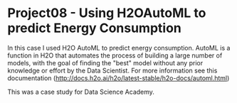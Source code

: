 # Project08 - Using H2OAutoML to predict Energy Consumption
 
In this case I used H2O AutoML to predict energy consumption. AutoML is a function in H2O that automates the process of building a large number of models, with the goal of finding the "best" model without any prior knowledge or effort by the Data Scientist. For more information see this documentation (http://docs.h2o.ai/h2o/latest-stable/h2o-docs/automl.html)


This was a case study for Data Science Academy.
